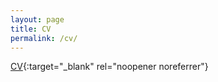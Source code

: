 ```yaml
---
layout: page
title: CV
permalink: /cv/
---
```


[CV](https://furkandikmen.com/assets/CV/CV_Furkan_Dikmen_.pdf){:target="_blank" rel="noopener noreferrer"}

